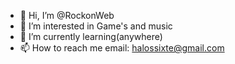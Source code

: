 - 👋 Hi, I’m @RockonWeb
- 👀 I’m interested in Game's and music
- 🌱 I’m currently learning(anywhere)
- 📫 How to reach me email: halossixte@gmail.com

<!---
RockonWeb/RockonWeb is a ✨ special ✨ repository because its `README.md` (this file) appears on your GitHub profile.
You can click the Preview link to take a look at your changes.
--->
